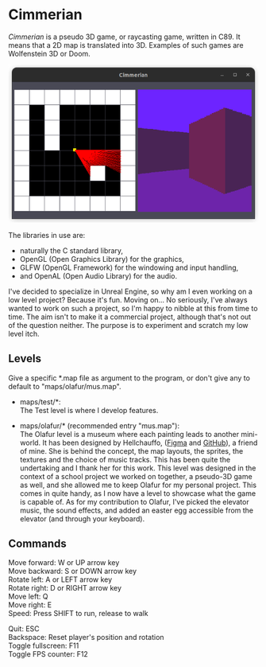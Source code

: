 # Cimmerian

*Cimmerian* is a pseudo 3D game, or raycasting game, written in C89. It means 
that a 2D map is translated into 3D. Examples of such games are Wolfenstein 3D 
or Doom.  

![Raycasting](./screenshots/screenshot_raycasting.png)

The libraries in use are:
- naturally the C standard library,
- OpenGL (Open Graphics Library) for the graphics,
- GLFW (OpenGL Framework) for the windowing and input handling,
- and OpenAL (Open Audio Library) for the audio.

I've decided to specialize in Unreal Engine, so why am I even working on a low 
level project? Because it's fun. Moving on... No seriously, I've always wanted 
to work on such a project, so I'm happy to nibble at this from time to time. 
The aim isn't to make it a commercial project, although that's not out of the 
question neither. The purpose is to experiment and scratch my low level itch.  

## Levels

Give a specific \*.map file as argument to the program, or don't give any to 
default to "maps/olafur/mus.map".  

- maps/test/\*:  
The Test level is where I develop features.  

- maps/olafur/\* (recommended entry "mus.map"):  
The Olafur level is a museum where each painting leads to another mini-world. 
It has been designed by Hellchauffo, 
([Figma](https://www.figma.com/proto/UshKwYvv5vY0WgejO4WXR2/Workflow?node-id=82-974) 
and [GitHub](https://github.com/Lucie-Kin)), a friend of mine. She is behind 
the concept, the map layouts, the sprites, the textures and the choice of music 
tracks. This has been quite the undertaking and I thank her for this work. This 
level was designed in the context of a school project we worked on together, a 
pseudo-3D game as well, and she allowed me to keep Olafur for my personal 
project. This comes in quite handy, as I now have a level to showcase what the 
game is capable of. As for my contribution to Olafur, I've picked the elevator 
music, the sound effects, and added an easter egg accessible from the 
elevator (and through your keyboard).  

## Commands

Move forward: W or UP arrow key  
Move backward: S or DOWN arrow key  
Rotate left: A or LEFT arrow key  
Rotate right: D or RIGHT arrow key  
Move left: Q  
Move right: E  
Speed: Press SHIFT to run, release to walk  

Quit: ESC  
Backspace: Reset player's position and rotation  
Toggle fullscreen: F11  
Toggle FPS counter: F12  
